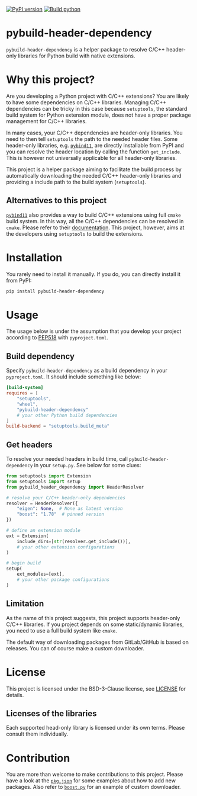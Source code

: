 [![PyPI version](https://badge.fury.io/py/pybuild-header-dependency.svg)](https://badge.fury.io/py/pybuild-header-dependency)
[![Build python](https://github.com/TonyXiang8787/pybuild-header-dependency/actions/workflows/build.yml/badge.svg)](https://github.com/TonyXiang8787/pybuild-header-dependency/actions/workflows/build.yml)

# pybuild-header-dependency

`pybuild-header-dependency` is a helper package to resolve C/C++ header-only libraries for Python build with native extensions.

# Why this project?

Are you developing a Python project with C/C++ extensions? You are likely to have some dependencies on C/C++ libraries. Managing C/C++ dependencies can be tricky in this case because `setuptools`, the standard build system for Python extension module, does not have a proper package management for C/C++ libraries.

In many cases, your C/C++ dependencies are header-only libraries. You need to then tell `setuptools` the path to the needed header files. Some header-only libraries, e.g. [`pybind11`](https://github.com/pybind/pybind11), are directly installable from PyPI and you can resolve the header location by calling the function `get_include`. This is however not universally applicable for all header-only libraries.

This project is a helper package aiming to facilitate the build process by automatically downloading the needed C/C++ header-only libraries and providing a include path to the build system (`setuptools`).

## Alternatives to this project

[`pybind11`](https://github.com/pybind/pybind11) also provides a way to build C/C++ extensions using full `cmake` build system. In this way, all the C/C++ dependencies can be resolved in `cmake`. Please refer to their [documentation](https://pybind11.readthedocs.io/en/stable/compiling.html#building-with-cmake). This project, however, aims at the developers using `setuptools` to build the extensions.

# Installation

You rarely need to install it manually. If you do, you can directly install it from PyPI:

```bash
pip install pybuild-header-dependency
```

# Usage

The usage below is under the assumption that you develop your project according to [PEP518](https://peps.python.org/pep-0518/) with `pyproject.toml`.

## Build dependency

Specify `pybuild-header-dependency` as a build dependency in your `pyproject.toml`. It should include something like below:

```toml
[build-system]
requires = [
    "setuptools",
    "wheel",
    "pybuild-header-dependency"
    # your other Python build dependencies
]
build-backend = "setuptools.build_meta"
```

## Get headers

To resolve your needed headers in build time, call `pybuild-header-dependency` in your `setup.py`. See below for some clues:

```python
from setuptools import Extension
from setuptools import setup
from pybuild_header_dependency import HeaderResolver

# resolve your C/C++ header-only dependencies
resolver = HeaderResolver({
    "eigen": None,  # None as latest version
    "boost": "1.78"  # pinned version
})

# define an extension module
ext = Extension(
    include_dirs=[str(resolver.get_include())],
    # your other extension configurations
)

# begin build
setup(
    ext_modules=[ext],
    # your other package configurations
)

```

## Limitation

As the name of this project suggests, this project supports header-only C/C++ libraries.
If you project depends on some static/dynamic libraries, you need to use a full build system like `cmake`.

The default way of downloading packages from GitLab/GitHub is based on releases. You can of course make a custom downloader.

# License

This project is licensed under the BSD-3-Clause license, see [LICENSE](LICENSE) for details.

## Licenses of the libraries

Each supported head-only library is licensed under its own terms. Please consult them individually.

# Contribution

You are more than welcome to make contributions to this project. 
Please have a look at the [`pkg.json`](src/pybuild_header_dependency/pkgs.json) for 
some examples about how to add new packages. 
Also refer to [`boost.py`](src/pybuild_header_dependency/custom_sources/boost.py) for 
an example of custom downloader.
